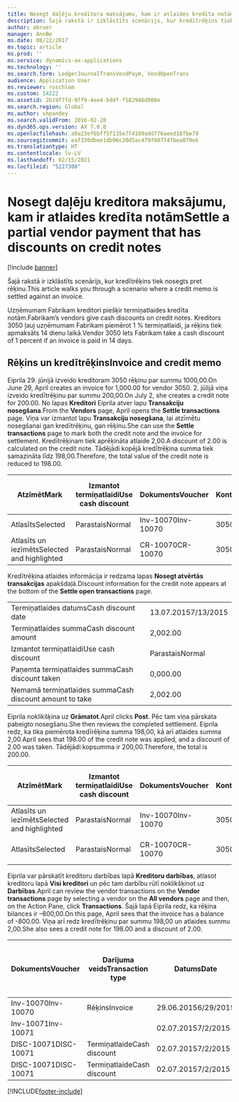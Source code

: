 ```yaml
---
title: Nosegt daļēju kreditora maksājumu, kam ir atlaides kredīta notām
description: Šajā rakstā ir izklāstīts scenārijs, kur kredītrēķins tiek nosegts pret rēķinu.
author: abruer
manager: AnnBe
ms.date: 08/22/2017
ms.topic: article
ms.prod: ''
ms.service: dynamics-ax-applications
ms.technology: ''
ms.search.form: LedgerJournalTransVendPaym, VendOpenTrans
audience: Application User
ms.reviewer: roschlom
ms.custom: 14222
ms.assetid: 2b19f7fd-9ff9-4ee4-bddf-f582946d008e
ms.search.region: Global
ms.author: shpandey
ms.search.validFrom: 2016-02-28
ms.dyn365.ops.version: AX 7.0.0
ms.openlocfilehash: a9a23ef6bff5f135e7f4189add776aeed18fbe79
ms.sourcegitcommit: eaf330dbee1db96c20d5ac479f007747bea079eb
ms.translationtype: HT
ms.contentlocale: lv-LV
ms.lasthandoff: 02/15/2021
ms.locfileid: "5227308"
---
```

# <a name="settle-a-partial-vendor-payment-that-has-discounts-on-credit-notes"></a><span data-ttu-id="b0584-103">Nosegt daļēju kreditora maksājumu, kam ir atlaides kredīta notām</span><span class="sxs-lookup"><span data-stu-id="b0584-103">Settle a partial vendor payment that has discounts on credit notes</span></span>

[!include [banner](../includes/banner.md)]

<span data-ttu-id="b0584-104">Šajā rakstā ir izklāstīts scenārijs, kur kredītrēķins tiek nosegts pret rēķinu.</span><span class="sxs-lookup"><span data-stu-id="b0584-104">This article walks you through a scenario where a credit memo is settled against an invoice.</span></span>

<span data-ttu-id="b0584-105">Uzņēmumam Fabrikam kreditori piešķir termiņatlaides kredīta notām.</span><span class="sxs-lookup"><span data-stu-id="b0584-105">Fabrikam’s vendors give cash discounts on credit notes.</span></span> <span data-ttu-id="b0584-106">Kreditors 3050 ļauj uzņēmumam Fabrikam piemērot 1 % termiņatlaidi, ja rēķins tiek apmaksāts 14 dienu laikā.</span><span class="sxs-lookup"><span data-stu-id="b0584-106">Vendor 3050 lets Fabrikam take a cash discount of 1 percent if an invoice is paid in 14 days.</span></span>

## <a name="invoice-and-credit-memo"></a><span data-ttu-id="b0584-107">Rēķins un kredītrēķins</span><span class="sxs-lookup"><span data-stu-id="b0584-107">Invoice and credit memo</span></span>
<span data-ttu-id="b0584-108">Eiprila 29. jūnijā izveido kreditoram 3050 rēķinu par summu 1000,00.</span><span class="sxs-lookup"><span data-stu-id="b0584-108">On June 29, April creates an invoice for 1,000.00 for vendor 3050.</span></span> <span data-ttu-id="b0584-109">2. jūlijā viņa izveido kredītrēķinu par summu 200,00.</span><span class="sxs-lookup"><span data-stu-id="b0584-109">On July 2, she creates a credit note for 200.00.</span></span> <span data-ttu-id="b0584-110">No lapas **Kreditori** Eiprila atver lapu **Transakciju nosegšana**.</span><span class="sxs-lookup"><span data-stu-id="b0584-110">From the **Vendors** page, April opens the **Settle transactions** page.</span></span> <span data-ttu-id="b0584-111">Viņa var izmantot lapu **Transakciju nosegšana**, lai atzīmētu nosegšanai gan kredītrēķinu, gan rēķinu.</span><span class="sxs-lookup"><span data-stu-id="b0584-111">She can use the **Settle transactions** page to mark both the credit note and the invoice for settlement.</span></span> <span data-ttu-id="b0584-112">Kredītrēķinam tiek aprēķināta atlaide 2,00.</span><span class="sxs-lookup"><span data-stu-id="b0584-112">A discount of 2.00 is calculated on the credit note.</span></span> <span data-ttu-id="b0584-113">Tādējādi kopējā kredītrēķina summa tiek samazināta līdz 198,00.</span><span class="sxs-lookup"><span data-stu-id="b0584-113">Therefore, the total value of the credit note is reduced to 198.00.</span></span>

| <span data-ttu-id="b0584-114">Atzīmēt</span><span class="sxs-lookup"><span data-stu-id="b0584-114">Mark</span></span>                     | <span data-ttu-id="b0584-115">Izmantot termiņatlaidi</span><span class="sxs-lookup"><span data-stu-id="b0584-115">Use cash discount</span></span> | <span data-ttu-id="b0584-116">Dokuments</span><span class="sxs-lookup"><span data-stu-id="b0584-116">Voucher</span></span>   | <span data-ttu-id="b0584-117">Konts</span><span class="sxs-lookup"><span data-stu-id="b0584-117">Account</span></span> | <span data-ttu-id="b0584-118">Datums</span><span class="sxs-lookup"><span data-stu-id="b0584-118">Date</span></span>      | <span data-ttu-id="b0584-119">Izpildes datums</span><span class="sxs-lookup"><span data-stu-id="b0584-119">Due date</span></span>  | <span data-ttu-id="b0584-120">Rēķins</span><span class="sxs-lookup"><span data-stu-id="b0584-120">Invoice</span></span> | <span data-ttu-id="b0584-121">Summa darījuma valūtā</span><span class="sxs-lookup"><span data-stu-id="b0584-121">Amount in transaction currency</span></span> | <span data-ttu-id="b0584-122">Valūta</span><span class="sxs-lookup"><span data-stu-id="b0584-122">Currency</span></span> | <span data-ttu-id="b0584-123">Nosedzamā summa</span><span class="sxs-lookup"><span data-stu-id="b0584-123">Amount to settle</span></span> |
|--------------------------|-------------------|-----------|---------|-----------|-----------|---------|--------------------------------|----------|------------------|
| <span data-ttu-id="b0584-124">Atlasīts</span><span class="sxs-lookup"><span data-stu-id="b0584-124">Selected</span></span>                 | <span data-ttu-id="b0584-125">Parastais</span><span class="sxs-lookup"><span data-stu-id="b0584-125">Normal</span></span>            | <span data-ttu-id="b0584-126">Inv-10070</span><span class="sxs-lookup"><span data-stu-id="b0584-126">Inv-10070</span></span> | <span data-ttu-id="b0584-127">3050</span><span class="sxs-lookup"><span data-stu-id="b0584-127">3050</span></span>    | <span data-ttu-id="b0584-128">29.06.2015</span><span class="sxs-lookup"><span data-stu-id="b0584-128">6/29/2015</span></span> | <span data-ttu-id="b0584-129">29.07.2015</span><span class="sxs-lookup"><span data-stu-id="b0584-129">7/29/2015</span></span> | <span data-ttu-id="b0584-130">10070</span><span class="sxs-lookup"><span data-stu-id="b0584-130">10070</span></span>   | <span data-ttu-id="b0584-131">–1000,00</span><span class="sxs-lookup"><span data-stu-id="b0584-131">-1,000.00</span></span>                      | <span data-ttu-id="b0584-132">USD</span><span class="sxs-lookup"><span data-stu-id="b0584-132">USD</span></span>      | <span data-ttu-id="b0584-133">–990,00</span><span class="sxs-lookup"><span data-stu-id="b0584-133">-990.00</span></span>          |
| <span data-ttu-id="b0584-134">Atlasīts un iezīmēts</span><span class="sxs-lookup"><span data-stu-id="b0584-134">Selected and highlighted</span></span> | <span data-ttu-id="b0584-135">Parastais</span><span class="sxs-lookup"><span data-stu-id="b0584-135">Normal</span></span>            | <span data-ttu-id="b0584-136">CR-10070</span><span class="sxs-lookup"><span data-stu-id="b0584-136">CR-10070</span></span>  | <span data-ttu-id="b0584-137">3050</span><span class="sxs-lookup"><span data-stu-id="b0584-137">3050</span></span>    | <span data-ttu-id="b0584-138">02.07.2015</span><span class="sxs-lookup"><span data-stu-id="b0584-138">7/2/2015</span></span>  | <span data-ttu-id="b0584-139">29.07.2015</span><span class="sxs-lookup"><span data-stu-id="b0584-139">7/29/2015</span></span> |         | <span data-ttu-id="b0584-140">200,00</span><span class="sxs-lookup"><span data-stu-id="b0584-140">200.00</span></span>                         | <span data-ttu-id="b0584-141">USD</span><span class="sxs-lookup"><span data-stu-id="b0584-141">USD</span></span>      | <span data-ttu-id="b0584-142">198,00</span><span class="sxs-lookup"><span data-stu-id="b0584-142">198.00</span></span>           |

<span data-ttu-id="b0584-143">Kredītrēķina atlaides informācija ir redzama lapas **Nosegt atvērtās transakcijas** apakšdaļā.</span><span class="sxs-lookup"><span data-stu-id="b0584-143">Discount information for the credit note appears at the bottom of the **Settle open transactions** page.</span></span>

|                              |           |
|------------------------------|-----------|
| <span data-ttu-id="b0584-144">Termiņatlaides datums</span><span class="sxs-lookup"><span data-stu-id="b0584-144">Cash discount date</span></span>           | <span data-ttu-id="b0584-145">13.07.2015</span><span class="sxs-lookup"><span data-stu-id="b0584-145">7/13/2015</span></span> |
| <span data-ttu-id="b0584-146">Termiņatlaides summa</span><span class="sxs-lookup"><span data-stu-id="b0584-146">Cash discount amount</span></span>         | <span data-ttu-id="b0584-147">2,00</span><span class="sxs-lookup"><span data-stu-id="b0584-147">2.00</span></span>      |
| <span data-ttu-id="b0584-148">Izmantot termiņatlaidi</span><span class="sxs-lookup"><span data-stu-id="b0584-148">Use cash discount</span></span>            | <span data-ttu-id="b0584-149">Parastais</span><span class="sxs-lookup"><span data-stu-id="b0584-149">Normal</span></span>    |
| <span data-ttu-id="b0584-150">Paņemta termiņatlaides summa</span><span class="sxs-lookup"><span data-stu-id="b0584-150">Cash discount taken</span></span>          | <span data-ttu-id="b0584-151">0,00</span><span class="sxs-lookup"><span data-stu-id="b0584-151">0.00</span></span>      |
| <span data-ttu-id="b0584-152">Ņemamā termiņatlaides summa</span><span class="sxs-lookup"><span data-stu-id="b0584-152">Cash discount amount to take</span></span> | <span data-ttu-id="b0584-153">2,00</span><span class="sxs-lookup"><span data-stu-id="b0584-153">2.00</span></span>      |

<span data-ttu-id="b0584-154">Eiprila noklikšķina uz **Grāmatot**.</span><span class="sxs-lookup"><span data-stu-id="b0584-154">April clicks **Post**.</span></span> <span data-ttu-id="b0584-155">Pēc tam viņa pārskata pabeigto nosegšanu.</span><span class="sxs-lookup"><span data-stu-id="b0584-155">She then reviews the completed settlement.</span></span> <span data-ttu-id="b0584-156">Eiprila redz, ka tika piemērota kredīrēķina summa 198,00, kā arī atlaides summa 2,00.</span><span class="sxs-lookup"><span data-stu-id="b0584-156">April sees that 198.00 of the credit note was applied, and a discount of 2.00 was taken.</span></span> <span data-ttu-id="b0584-157">Tādējādi kopsumma ir 200,00.</span><span class="sxs-lookup"><span data-stu-id="b0584-157">Therefore, the total is 200.00.</span></span>

| <span data-ttu-id="b0584-158">Atzīmēt</span><span class="sxs-lookup"><span data-stu-id="b0584-158">Mark</span></span>                     | <span data-ttu-id="b0584-159">Izmantot termiņatlaidi</span><span class="sxs-lookup"><span data-stu-id="b0584-159">Use cash discount</span></span> | <span data-ttu-id="b0584-160">Dokuments</span><span class="sxs-lookup"><span data-stu-id="b0584-160">Voucher</span></span>   | <span data-ttu-id="b0584-161">Konts</span><span class="sxs-lookup"><span data-stu-id="b0584-161">Account</span></span> | <span data-ttu-id="b0584-162">Datums</span><span class="sxs-lookup"><span data-stu-id="b0584-162">Date</span></span>      | <span data-ttu-id="b0584-163">Izpildes datums</span><span class="sxs-lookup"><span data-stu-id="b0584-163">Due date</span></span>  | <span data-ttu-id="b0584-164">Rēķins</span><span class="sxs-lookup"><span data-stu-id="b0584-164">Invoice</span></span>  | <span data-ttu-id="b0584-165">Summa darījuma valūtā</span><span class="sxs-lookup"><span data-stu-id="b0584-165">Amount in transaction currency</span></span> | <span data-ttu-id="b0584-166">Valūta</span><span class="sxs-lookup"><span data-stu-id="b0584-166">Currency</span></span> | <span data-ttu-id="b0584-167">Nosedzamā summa</span><span class="sxs-lookup"><span data-stu-id="b0584-167">Amount to settle</span></span> |
|--------------------------|-------------------|-----------|---------|-----------|-----------|----------|--------------------------------|----------|------------------|
| <span data-ttu-id="b0584-168">Atlasīts un iezīmēts</span><span class="sxs-lookup"><span data-stu-id="b0584-168">Selected and highlighted</span></span> | <span data-ttu-id="b0584-169">Parastais</span><span class="sxs-lookup"><span data-stu-id="b0584-169">Normal</span></span>            | <span data-ttu-id="b0584-170">Inv-10070</span><span class="sxs-lookup"><span data-stu-id="b0584-170">Inv-10070</span></span> | <span data-ttu-id="b0584-171">3050</span><span class="sxs-lookup"><span data-stu-id="b0584-171">3050</span></span>    | <span data-ttu-id="b0584-172">29.06.2015</span><span class="sxs-lookup"><span data-stu-id="b0584-172">6/29/2015</span></span> | <span data-ttu-id="b0584-173">29.07.2015</span><span class="sxs-lookup"><span data-stu-id="b0584-173">7/29/2015</span></span> | <span data-ttu-id="b0584-174">10070</span><span class="sxs-lookup"><span data-stu-id="b0584-174">10070</span></span>    | <span data-ttu-id="b0584-175">–1000,00</span><span class="sxs-lookup"><span data-stu-id="b0584-175">-1,000.00</span></span>                      | <span data-ttu-id="b0584-176">USD</span><span class="sxs-lookup"><span data-stu-id="b0584-176">USD</span></span>      | <span data-ttu-id="b0584-177">–200,00</span><span class="sxs-lookup"><span data-stu-id="b0584-177">-200.00</span></span>          |
| <span data-ttu-id="b0584-178">Atlasīts</span><span class="sxs-lookup"><span data-stu-id="b0584-178">Selected</span></span>                 | <span data-ttu-id="b0584-179">Parastais</span><span class="sxs-lookup"><span data-stu-id="b0584-179">Normal</span></span>            | <span data-ttu-id="b0584-180">CR-10070</span><span class="sxs-lookup"><span data-stu-id="b0584-180">CR-10070</span></span>  | <span data-ttu-id="b0584-181">3050</span><span class="sxs-lookup"><span data-stu-id="b0584-181">3050</span></span>    | <span data-ttu-id="b0584-182">02.07.2015</span><span class="sxs-lookup"><span data-stu-id="b0584-182">7/2/2015</span></span>  | <span data-ttu-id="b0584-183">29.07.2015</span><span class="sxs-lookup"><span data-stu-id="b0584-183">7/29/2015</span></span> | <span data-ttu-id="b0584-184">CR-10070</span><span class="sxs-lookup"><span data-stu-id="b0584-184">CR-10070</span></span> | <span data-ttu-id="b0584-185">200,00</span><span class="sxs-lookup"><span data-stu-id="b0584-185">200.00</span></span>                         | <span data-ttu-id="b0584-186">USD</span><span class="sxs-lookup"><span data-stu-id="b0584-186">USD</span></span>      | <span data-ttu-id="b0584-187">198,00</span><span class="sxs-lookup"><span data-stu-id="b0584-187">198.00</span></span>           |

<span data-ttu-id="b0584-188">Eiprila var pārskatīt kreditoru darbības lapā **Kreditoru darbības**, atlasot kreditoru lapā **Visi kreditori** un pēc tam darbību rūtī noklikšķinot uz **Darbības**.</span><span class="sxs-lookup"><span data-stu-id="b0584-188">April can review the vendor transactions on the **Vendor transactions** page by selecting a vendor on the **All vendors** page and then, on the Action Pane, click **Transactions**.</span></span> <span data-ttu-id="b0584-189">Šajā lapā Eiprila redz, ka rēķina bilances ir –800,00.</span><span class="sxs-lookup"><span data-stu-id="b0584-189">On this page, April sees that the invoice has a balance of -800.00.</span></span> <span data-ttu-id="b0584-190">Viņa arī redz kredītrēķinu par summu 198,00 un atlaides summu 2,00.</span><span class="sxs-lookup"><span data-stu-id="b0584-190">She also sees a credit note for 198.00 and a discount of 2.00.</span></span>

| <span data-ttu-id="b0584-191">Dokuments</span><span class="sxs-lookup"><span data-stu-id="b0584-191">Voucher</span></span>    | <span data-ttu-id="b0584-192">Darījuma veids</span><span class="sxs-lookup"><span data-stu-id="b0584-192">Transaction type</span></span> | <span data-ttu-id="b0584-193">Datums</span><span class="sxs-lookup"><span data-stu-id="b0584-193">Date</span></span>      | <span data-ttu-id="b0584-194">Rēķins</span><span class="sxs-lookup"><span data-stu-id="b0584-194">Invoice</span></span> | <span data-ttu-id="b0584-195">Summa transakcijas valūtas debetā</span><span class="sxs-lookup"><span data-stu-id="b0584-195">Amount in transaction currency debit</span></span> | <span data-ttu-id="b0584-196">Summa transakcijas valūtas kredītā</span><span class="sxs-lookup"><span data-stu-id="b0584-196">Amount in transaction currency credit</span></span> | <span data-ttu-id="b0584-197">Bilance</span><span class="sxs-lookup"><span data-stu-id="b0584-197">Balance</span></span> | <span data-ttu-id="b0584-198">Valūta</span><span class="sxs-lookup"><span data-stu-id="b0584-198">Currency</span></span> |
|------------|------------------|-----------|---------|--------------------------------------|---------------------------------------|---------|----------|
| <span data-ttu-id="b0584-199">Inv-10070</span><span class="sxs-lookup"><span data-stu-id="b0584-199">Inv-10070</span></span>  | <span data-ttu-id="b0584-200">Rēķins</span><span class="sxs-lookup"><span data-stu-id="b0584-200">Invoice</span></span>          | <span data-ttu-id="b0584-201">29.06.2015</span><span class="sxs-lookup"><span data-stu-id="b0584-201">6/29/2015</span></span> | <span data-ttu-id="b0584-202">10070</span><span class="sxs-lookup"><span data-stu-id="b0584-202">10070</span></span>   |                                      | <span data-ttu-id="b0584-203">1000,00</span><span class="sxs-lookup"><span data-stu-id="b0584-203">1,000.00</span></span>                              | <span data-ttu-id="b0584-204">–800,00</span><span class="sxs-lookup"><span data-stu-id="b0584-204">-800.00</span></span> | <span data-ttu-id="b0584-205">USD</span><span class="sxs-lookup"><span data-stu-id="b0584-205">USD</span></span>      |
| <span data-ttu-id="b0584-206">Inv-10071</span><span class="sxs-lookup"><span data-stu-id="b0584-206">Inv-10071</span></span>  |                  | <span data-ttu-id="b0584-207">02.07.2015</span><span class="sxs-lookup"><span data-stu-id="b0584-207">7/2/2015</span></span>  | <span data-ttu-id="b0584-208">CR10071</span><span class="sxs-lookup"><span data-stu-id="b0584-208">CR10071</span></span> | <span data-ttu-id="b0584-209">200,00</span><span class="sxs-lookup"><span data-stu-id="b0584-209">200.00</span></span>                               |                                       | <span data-ttu-id="b0584-210">0,00</span><span class="sxs-lookup"><span data-stu-id="b0584-210">0.00</span></span>    | <span data-ttu-id="b0584-211">USD</span><span class="sxs-lookup"><span data-stu-id="b0584-211">USD</span></span>      |
| <span data-ttu-id="b0584-212">DISC-10071</span><span class="sxs-lookup"><span data-stu-id="b0584-212">DISC-10071</span></span> |  <span data-ttu-id="b0584-213">Termiņatlaide</span><span class="sxs-lookup"><span data-stu-id="b0584-213">Cash discount</span></span>   | <span data-ttu-id="b0584-214">02.07.2015</span><span class="sxs-lookup"><span data-stu-id="b0584-214">7/2/2015</span></span>  |         | <span data-ttu-id="b0584-215">2,00</span><span class="sxs-lookup"><span data-stu-id="b0584-215">2.00</span></span>                                 |                                       | <span data-ttu-id="b0584-216">0,00</span><span class="sxs-lookup"><span data-stu-id="b0584-216">0.00</span></span>    | <span data-ttu-id="b0584-217">USD</span><span class="sxs-lookup"><span data-stu-id="b0584-217">USD</span></span>      |
| <span data-ttu-id="b0584-218">DISC-10071</span><span class="sxs-lookup"><span data-stu-id="b0584-218">DISC-10071</span></span> |  <span data-ttu-id="b0584-219">Termiņatlaide</span><span class="sxs-lookup"><span data-stu-id="b0584-219">Cash discount</span></span>   | <span data-ttu-id="b0584-220">02.07.2015</span><span class="sxs-lookup"><span data-stu-id="b0584-220">7/2/2015</span></span>  |         |                                      | <span data-ttu-id="b0584-221">2,00</span><span class="sxs-lookup"><span data-stu-id="b0584-221">2.00</span></span>                                  | <span data-ttu-id="b0584-222">0,00</span><span class="sxs-lookup"><span data-stu-id="b0584-222">0.00</span></span>    | <span data-ttu-id="b0584-223">USD</span><span class="sxs-lookup"><span data-stu-id="b0584-223">USD</span></span>      |







[!INCLUDE[footer-include](../../includes/footer-banner.md)]